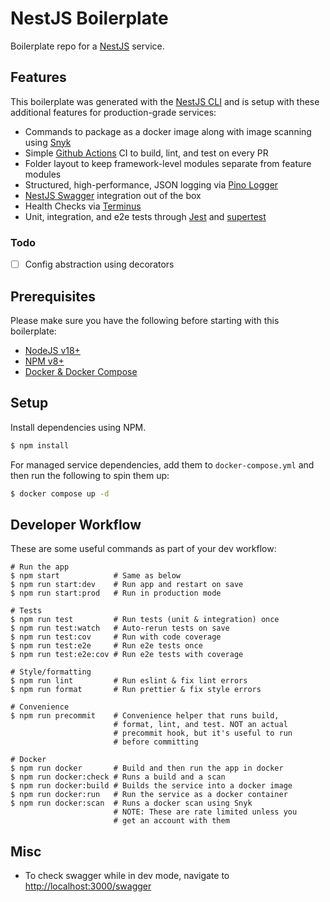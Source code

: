 # NestJS Boilerplate

Boilerplate repo for a [NestJS](https://github.com/nestjs/nest) service.

## Features

This boilerplate was generated with the [NestJS CLI](https://docs.nestjs.com/cli/overview) and is setup with these additional features for production-grade services:

- Commands to package as a docker image along with image scanning using [Snyk](https://snyk.io/docker/)
- Simple [Github Actions](https://github.com/features/actions) CI to build, lint, and test on every PR
- Folder layout to keep framework-level modules separate from feature modules
- Structured, high-performance, JSON logging via [Pino Logger](https://github.com/pinojs/pino)
- [NestJS Swagger](https://docs.nestjs.com/openapi/introduction) integration out of the box
- Health Checks via [Terminus](https://docs.nestjs.com/recipes/terminus)
- Unit, integration, and e2e tests through [Jest](https://jestjs.io/) and [supertest](https://www.npmjs.com/package/supertest)

### Todo

- [ ] Config abstraction using decorators

## Prerequisites

Please make sure you have the following before starting with this boilerplate:

- [NodeJS v18+](https://nodejs.org/en/)
- [NPM v8+](https://docs.npmjs.com/downloading-and-installing-node-js-and-npm)
- [Docker & Docker Compose](https://www.docker.com/)

## Setup

Install dependencies using NPM.

```sh
$ npm install
```

For managed service dependencies, add them to `docker-compose.yml` and then run the following to spin them up:

```sh
$ docker compose up -d
```

## Developer Workflow

These are some useful commands as part of your dev workflow:

```console
# Run the app
$ npm start            # Same as below
$ npm run start:dev    # Run app and restart on save
$ npm run start:prod   # Run in production mode

# Tests
$ npm run test         # Run tests (unit & integration) once
$ npm run test:watch   # Auto-rerun tests on save
$ npm run test:cov     # Run with code coverage
$ npm run test:e2e     # Run e2e tests once
$ npm run test:e2e:cov # Run e2e tests with coverage

# Style/formatting
$ npm run lint         # Run eslint & fix lint errors
$ npm run format       # Run prettier & fix style errors

# Convenience
$ npm run precommit    # Convenience helper that runs build,
                       # format, lint, and test. NOT an actual
                       # precommit hook, but it's useful to run
                       # before committing

# Docker
$ npm run docker       # Build and then run the app in docker
$ npm run docker:check # Runs a build and a scan
$ npm run docker:build # Builds the service into a docker image
$ npm run docker:run   # Run the service as a docker container
$ npm run docker:scan  # Runs a docker scan using Snyk
                       # NOTE: These are rate limited unless you
                       # get an account with them
```

## Misc

- To check swagger while in dev mode, navigate to [http://localhost:3000/swagger](http://localhost:3000/swagger)

